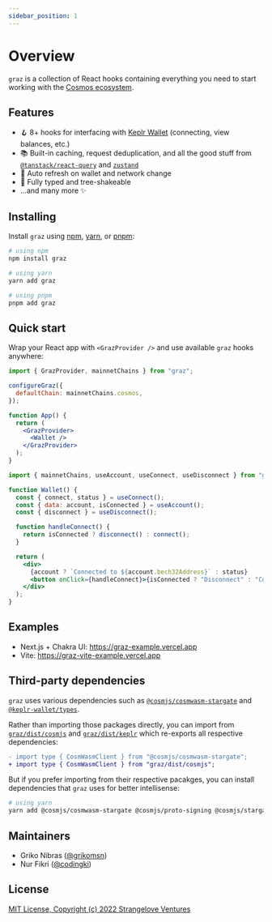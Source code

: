 ```yaml
---
sidebar_position: 1
---
```


# Overview

`graz` is a collection of React hooks containing everything you need to start working with the [Cosmos ecosystem](https://cosmos.network/).

## Features

- 🪝 8+ hooks for interfacing with [Keplr Wallet](https://www.keplr.app/) (connecting, view balances, etc.)
- 📚 Built-in caching, request deduplication, and all the good stuff from [`@tanstack/react-query`](https://tanstack.com/query) and [`zustand`](https://github.com/pmndrs/zustand)
- 🔄 Auto refresh on wallet and network change
- 👏 Fully typed and tree-shakeable
- ...and many more ✨

## Installing

Install `graz` using [npm](https://docs.npmjs.com/cli/v8/commands/npm-install), [yarn](https://yarnpkg.com/cli/add), or [pnpm](https://pnpm.io/cli/install):

```sh
# using npm
npm install graz

# using yarn
yarn add graz

# using pnpm
pnpm add graz
```

## Quick start

Wrap your React app with `<GrazProvider />` and use available `graz` hooks anywhere:

```jsx
import { GrazProvider, mainnetChains } from "graz";

configureGraz({
  defaultChain: mainnetChains.cosmos,
});

function App() {
  return (
    <GrazProvider>
      <Wallet />
    </GrazProvider>
  );
}
```

```jsx
import { mainnetChains, useAccount, useConnect, useDisconnect } from "graz";

function Wallet() {
  const { connect, status } = useConnect();
  const { data: account, isConnected } = useAccount();
  const { disconnect } = useDisconnect();

  function handleConnect() {
    return isConnected ? disconnect() : connect();
  }

  return (
    <div>
      {account ? `Connected to ${account.bech32Address}` : status}
      <button onClick={handleConnect}>{isConnected ? "Disconnect" : "Connect"}</button>
    </div>
  );
}
```

## Examples

- Next.js + Chakra UI: https://graz-example.vercel.app
- Vite: https://graz-vite-example.vercel.app

## Third-party dependencies

`graz` uses various dependencies such as [`@cosmjs/cosmwasm-stargate`](https://www.npmjs.com/package/@cosmjs/cosmwasm-stargate) and [`@keplr-wallet/types`](https://www.npmjs.com/package/@keplr-wallet/types).

Rather than importing those packages directly, you can import from [`graz/dist/cosmjs`](./packages/graz/src/cosmjs.ts) and [`graz/dist/keplr`](./packages/graz/src/keplr.ts) which re-exports all respective dependencies:

```diff
- import type { CosmWasmClient } from "@cosmjs/cosmwasm-stargate";
+ import type { CosmWasmClient } from "graz/dist/cosmjs";
```

But if you prefer importing from their respective pacakges, you can install dependencies that `graz` uses for better intellisense:

```sh
# using yarn
yarn add @cosmjs/cosmwasm-stargate @cosmjs/proto-signing @cosmjs/stargate @keplr-wallet/types
```

## Maintainers

- Griko Nibras ([@grikomsn](https://github.com/grikomsn))
- Nur Fikri ([@codingki](https://github.com/codingki))

## License

[MIT License, Copyright (c) 2022 Strangelove Ventures](./LICENSE)
